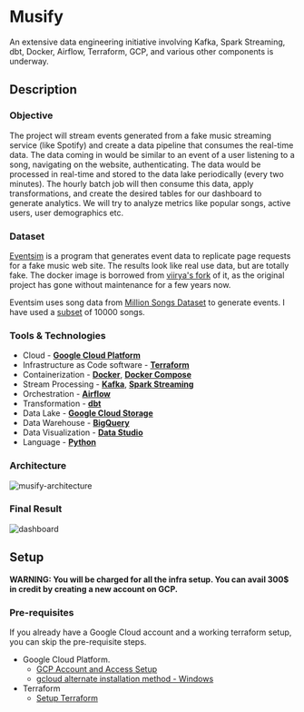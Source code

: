 # Musify

An extensive data engineering initiative involving Kafka, Spark Streaming, dbt, Docker, Airflow, Terraform, GCP, and various other components is underway.

## Description

### Objective

The project will stream events generated from a fake music streaming service (like Spotify) and create a data pipeline that consumes the real-time data. The data coming in would be similar to an event of a user listening to a song, navigating on the website, authenticating. The data would be processed in real-time and stored to the data lake periodically (every two minutes). The hourly batch job will then consume this data, apply transformations, and create the desired tables for our dashboard to generate analytics. We will try to analyze metrics like popular songs, active users, user demographics etc.

### Dataset

[Eventsim](https://github.com/Interana/eventsim) is a program that generates event data to replicate page requests for a fake music web site. The results look like real use data, but are totally fake. The docker image is borrowed from [viirya's fork](https://github.com/viirya/eventsim) of it, as the original project has gone without maintenance for a few years now.

Eventsim uses song data from [Million Songs Dataset](http://millionsongdataset.com) to generate events. I have used a [subset](http://millionsongdataset.com/pages/getting-dataset/#subset) of 10000 songs.

### Tools & Technologies

- Cloud - [**Google Cloud Platform**](https://cloud.google.com)
- Infrastructure as Code software - [**Terraform**](https://www.terraform.io)
- Containerization - [**Docker**](https://www.docker.com), [**Docker Compose**](https://docs.docker.com/compose/)
- Stream Processing - [**Kafka**](https://kafka.apache.org), [**Spark Streaming**](https://spark.apache.org/docs/latest/streaming-programming-guide.html)
- Orchestration - [**Airflow**](https://airflow.apache.org)
- Transformation - [**dbt**](https://www.getdbt.com)
- Data Lake - [**Google Cloud Storage**](https://cloud.google.com/storage)
- Data Warehouse - [**BigQuery**](https://cloud.google.com/bigquery)
- Data Visualization - [**Data Studio**](https://datastudio.google.com/overview)
- Language - [**Python**](https://www.python.org)

### Architecture

![musify-architecture](images/Musify-Architecture.jpg)

### Final Result

![dashboard](images/dashboard.png)
## Setup

**WARNING: You will be charged for all the infra setup. You can avail 300$ in credit by creating a new account on GCP.**
### Pre-requisites

If you already have a Google Cloud account and a working terraform setup, you can skip the pre-requisite steps.

- Google Cloud Platform. 
  - [GCP Account and Access Setup](setup/gcp.md)
  - [gcloud alternate installation method - Windows](https://github.com/DataTalksClub/data-engineering-zoomcamp/blob/main/week_1_basics_n_setup/1_terraform_gcp/windows.md#google-cloud-sdk)
- Terraform
  - [Setup Terraform](https://github.com/DataTalksClub/data-engineering-zoomcamp/blob/main/week_1_basics_n_setup/1_terraform_gcp/windows.md#terraform)
